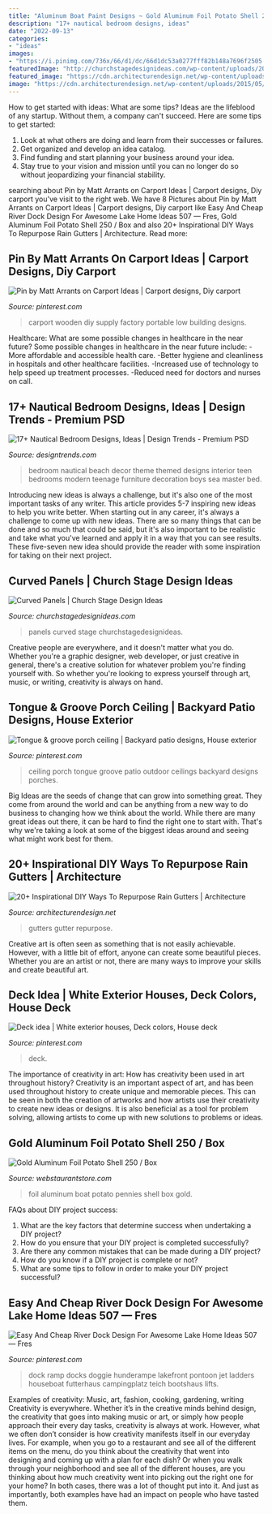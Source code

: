 ```yaml
---
title: "Aluminum Boat Paint Designs ~ Gold Aluminum Foil Potato Shell 250 / Box"
description: "17+ nautical bedroom designs, ideas"
date: "2022-09-13"
categories:
- "ideas"
images:
- "https://i.pinimg.com/736x/66/d1/dc/66d1dc53a0277fff82b148a7696f2505.jpg"
featuredImage: "http://churchstagedesignideas.com/wp-content/uploads/2015/01/Evernote-Camera-Roll-20150118-113623-2.jpg"
featured_image: "https://cdn.architecturendesign.net/wp-content/uploads/2015/05/AD-Rain-Gutter-Repurposed-10.jpg"
image: "https://cdn.architecturendesign.net/wp-content/uploads/2015/05/AD-Rain-Gutter-Repurposed-10.jpg"
---
```



How to get started with ideas: What are some tips?
Ideas are the lifeblood of any startup. Without them, a company can't succeed. Here are some tips to get started:
1. Look at what others are doing and learn from their successes or failures.
2. Get organized and develop an idea catalog. 
3. Find funding and start planning your business around your idea.  
4. Stay true to your vision and mission until you can no longer do so without jeopardizing your financial stability.

	

		
searching about Pin by Matt Arrants on Carport Ideas | Carport designs, Diy carport you've visit to the right web. We have 8 Pictures about Pin by Matt Arrants on Carport Ideas | Carport designs, Diy carport like Easy And Cheap River Dock Design For Awesome Lake Home Ideas 507 — Fres, Gold Aluminum Foil Potato Shell 250 / Box and also 20+ Inspirational DIY Ways To Repurpose Rain Gutters | Architecture. Read more:
		
    
## Pin By Matt Arrants On Carport Ideas | Carport Designs, Diy Carport

<img loading=lazy src="https://i.pinimg.com/736x/f6/b3/60/f6b360512d815fc2f2af5000cb88a87b--carport-ideas-plans.jpg" onerror="this.onerror=null;this.src='https://tse2.mm.bing.net/th?id=OIP.-vope3rSmvjgYh_FkWIskwHaGh&amp;pid=15.1';" alt="Pin by Matt Arrants on Carport Ideas | Carport designs, Diy carport">

_Source: pinterest.com_

>carport wooden diy supply factory portable low building designs. 

	

Healthcare: What are some possible changes in healthcare in the near future?
Some possible changes in healthcare in the near future include: 
-More affordable and accessible health care. 
-Better hygiene and cleanliness in hospitals and other healthcare facilities. 
-Increased use of technology to help speed up treatment processes. 
-Reduced need for doctors and nurses on call.

    
## 17+ Nautical Bedroom Designs, Ideas | Design Trends - Premium PSD

<img loading=lazy src="https://images.designtrends.com/wp-content/uploads/2016/09/16184107/Small-Nautical-Bedroom.jpg" onerror="this.onerror=null;this.src='https://tse3.mm.bing.net/th?id=OIP.12HnXviRB_wEDGAIC7eaxAHaE8&amp;pid=15.1';" alt="17+ Nautical Bedroom Designs, Ideas | Design Trends - Premium PSD">

_Source: designtrends.com_

>bedroom nautical beach decor theme themed designs interior teen bedrooms modern teenage furniture decoration boys sea master bed. 

	

Introducing new ideas is always a challenge, but it's also one of the most important tasks of any writer. This article provides 5-7 inspiring new ideas to help you write better.
When starting out in any career, it's always a challenge to come up with new ideas. There are so many things that can be done and so much that could be said, but it's also important to be realistic and take what you've learned and apply it in a way that you can see results. These five-seven new idea should provide the reader with some inspiration for taking on their next project.

    
## Curved Panels | Church Stage Design Ideas

<img loading=lazy src="http://churchstagedesignideas.com/wp-content/uploads/2015/01/Evernote-Camera-Roll-20150118-113623-2.jpg" onerror="this.onerror=null;this.src='https://tse1.mm.bing.net/th?id=OIP.jaKsCt1VU28LpavFD0z4TQHaFj&amp;pid=15.1';" alt="Curved Panels | Church Stage Design Ideas">

_Source: churchstagedesignideas.com_

>panels curved stage churchstagedesignideas. 

	

Creative people are everywhere, and it doesn't matter what you do. Whether you're a graphic designer, web developer, or just creative in general, there's a creative solution for whatever problem you're finding yourself with. So whether you're looking to express yourself through art, music, or writing, creativity is always on hand.

    
## Tongue &amp; Groove Porch Ceiling | Backyard Patio Designs, House Exterior

<img loading=lazy src="https://i.pinimg.com/originals/f7/26/d2/f726d2321d26defffcc68cdfdd8a4036.jpg" onerror="this.onerror=null;this.src='https://tse1.mm.bing.net/th?id=OIP.RWGwPryiKqHIN1xko-jloAEsDh&amp;pid=15.1';" alt="Tongue &amp; groove porch ceiling | Backyard patio designs, House exterior">

_Source: pinterest.com_

>ceiling porch tongue groove patio outdoor ceilings backyard designs porches. 

	

Big Ideas are the seeds of change that can grow into something great. They come from around the world and can be anything from a new way to do business to changing how we think about the world. While there are many great ideas out there, it can be hard to find the right one to start with. That's why we're taking a look at some of the biggest ideas around and seeing what might work best for them.

    
## 20+ Inspirational DIY Ways To Repurpose Rain Gutters | Architecture

<img loading=lazy src="https://cdn.architecturendesign.net/wp-content/uploads/2015/05/AD-Rain-Gutter-Repurposed-10.jpg" onerror="this.onerror=null;this.src='https://tse2.mm.bing.net/th?id=OIP.L_hw7NLMtrcYZDQNq3bCBgHaJ4&amp;pid=15.1';" alt="20+ Inspirational DIY Ways To Repurpose Rain Gutters | Architecture">

_Source: architecturendesign.net_

>gutters gutter repurpose. 

	

Creative art is often seen as something that is not easily achievable. However, with a little bit of effort, anyone can create some beautiful pieces. Whether you are an artist or not, there are many ways to improve your skills and create beautiful art.

    
## Deck Idea | White Exterior Houses, Deck Colors, House Deck

<img loading=lazy src="https://i.pinimg.com/736x/78/67/97/7867975ee873951b43a03d32585d285f--stained-decks-composite-decking.jpg" onerror="this.onerror=null;this.src='https://tse1.mm.bing.net/th?id=OIP.O6VfnwWE6HcPLwZiFqgepwHaNJ&amp;pid=15.1';" alt="Deck idea | White exterior houses, Deck colors, House deck">

_Source: pinterest.com_

>deck. 

	

The importance of creativity in art: How has creativity been used in art throughout history?
Creativity is an important aspect of art, and has been used throughout history to create unique and memorable pieces. This can be seen in both the creation of artworks and how artists use their creativity to create new ideas or designs. It is also beneficial as a tool for problem solving, allowing artists to come up with new solutions to problems or ideas.

    
## Gold Aluminum Foil Potato Shell 250 / Box

<img loading=lazy src="http://www.webstaurantstore.com/images/products/main/19545/43356/gold-aluminum-foil-potato-shell-250-box.jpg" onerror="this.onerror=null;this.src='https://tse2.mm.bing.net/th?id=OIP.AinjCcc7f0IyXrNYrNXHjwHaHa&amp;pid=15.1';" alt="Gold Aluminum Foil Potato Shell 250 / Box">

_Source: webstaurantstore.com_

>foil aluminum boat potato pennies shell box gold. 

	

FAQs about DIY project success:
1. What are the key factors that determine success when undertaking a DIY project?
2. How do you ensure that your DIY project is completed successfully? 
3. Are there any common mistakes that can be made during a DIY project? 
4. How do you know if a DIY project is complete or not? 
5. What are some tips to follow in order to make your DIY project successful?

    
## Easy And Cheap River Dock Design For Awesome Lake Home Ideas 507 — Fres

<img loading=lazy src="https://i.pinimg.com/736x/66/d1/dc/66d1dc53a0277fff82b148a7696f2505.jpg" onerror="this.onerror=null;this.src='https://tse4.mm.bing.net/th?id=OIP._3eq94Nhs9xXL1hkRfkRtwHaEm&amp;pid=15.1';" alt="Easy And Cheap River Dock Design For Awesome Lake Home Ideas 507 — Fres">

_Source: pinterest.com_

>dock ramp docks doggie hunderampe lakefront pontoon jet ladders houseboat futterhaus campingplatz teich bootshaus lifts. 

	

Examples of creativity: Music, art, fashion, cooking, gardening, writing
Creativity is everywhere. Whether it’s in the creative minds behind design, the creativity that goes into making music or art, or simply how people approach their every day tasks, creativity is always at work. However, what we often don’t consider is how creativity manifests itself in our everyday lives. For example, when you go to a restaurant and see all of the different items on the menu, do you think about the creativity that went into designing and coming up with a plan for each dish? Or when you walk through your neighborhood and see all of the different houses, are you thinking about how much creativity went into picking out the right one for your home? In both cases, there was a lot of thought put into it. And just as importantly, both examples have had an impact on people who have tasted them.


